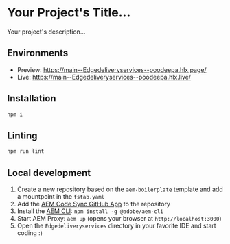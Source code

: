 # Your Project's Title...
Your project's description...

## Environments
- Preview: https://main--Edgedeliveryservices--poodeepa.hlx.page/
- Live: https://main--Edgedeliveryservices--poodeepa.hlx.live/

## Installation

```sh
npm i
```

## Linting

```sh
npm run lint
```

## Local development

1. Create a new repository based on the `aem-boilerplate` template and add a mountpoint in the `fstab.yaml`
1. Add the [AEM Code Sync GitHub App](https://github.com/apps/aem-code-sync) to the repository
1. Install the [AEM CLI](https://github.com/adobe/helix-cli): `npm install -g @adobe/aem-cli`
1. Start AEM Proxy: `aem up` (opens your browser at `http://localhost:3000`)
1. Open the `Edgedeliveryservices` directory in your favorite IDE and start coding :)
